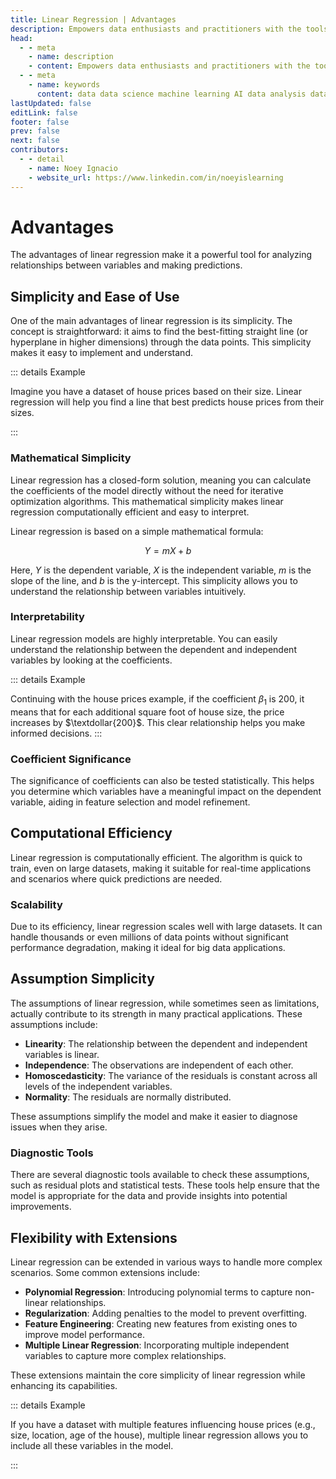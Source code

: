 ```yaml
---
title: Linear Regression | Advantages
description: Empowers data enthusiasts and practitioners with the tools and knowledge to unlock the potential of data.
head:
  - - meta
    - name: description
    - content: Empowers data enthusiasts and practitioners with the tools and knowledge to unlock the potential of data.
  - - meta
    - name: keywords
      content: data data science machine learning AI data analysis data-driven data enthusiasts data practitioners
lastUpdated: false
editLink: false
footer: false
prev: false
next: false
contributors:
  - - detail
    - name: Noey Ignacio
    - website_url: https://www.linkedin.com/in/noeyislearning
---
```


# Advantages

The advantages of linear regression make it a powerful tool for analyzing relationships between variables and making predictions.

## Simplicity and Ease of Use

One of the main advantages of linear regression is its simplicity. The concept is straightforward: it aims to find the best-fitting straight line (or hyperplane in higher dimensions) through the data points. This simplicity makes it easy to implement and understand.

::: details Example

Imagine you have a dataset of house prices based on their size. Linear regression will help you find a line that best predicts house prices from their sizes.

:::

### Mathematical Simplicity

Linear regression has a closed-form solution, meaning you can calculate the coefficients of the model directly without the need for iterative optimization algorithms. This mathematical simplicity makes linear regression computationally efficient and easy to interpret.

Linear regression is based on a simple mathematical formula:

<MathExampleCard>

$$Y = mX + b$$

</MathExampleCard>

Here, $Y$ is the dependent variable, $X$ is the independent variable, $m$ is the slope of the line, and $b$ is the y-intercept. This simplicity allows you to understand the relationship between variables intuitively.

### Interpretability

Linear regression models are highly interpretable. You can easily understand the relationship between the dependent and independent variables by looking at the coefficients.

::: details Example

Continuing with the house prices example, if the coefficient $β_1$ is 200, it means that for each additional square foot of house size, the price increases by $\textdollar{200}$. This clear relationship helps you make informed decisions.
:::

### Coefficient Significance

The significance of coefficients can also be tested statistically. This helps you determine which variables have a meaningful impact on the dependent variable, aiding in feature selection and model refinement.

## Computational Efficiency

Linear regression is computationally efficient. The algorithm is quick to train, even on large datasets, making it suitable for real-time applications and scenarios where quick predictions are needed.

### Scalability

Due to its efficiency, linear regression scales well with large datasets. It can handle thousands or even millions of data points without significant performance degradation, making it ideal for big data applications.

## Assumption Simplicity

The assumptions of linear regression, while sometimes seen as limitations, actually contribute to its strength in many practical applications. These assumptions include:

- **Linearity**: The relationship between the dependent and independent variables is linear.
- **Independence**: The observations are independent of each other.
- **Homoscedasticity**: The variance of the residuals is constant across all levels of the independent variables.
- **Normality**: The residuals are normally distributed.

These assumptions simplify the model and make it easier to diagnose issues when they arise.

### Diagnostic Tools

There are several diagnostic tools available to check these assumptions, such as residual plots and statistical tests. These tools help ensure that the model is appropriate for the data and provide insights into potential improvements.

## Flexibility with Extensions

Linear regression can be extended in various ways to handle more complex scenarios. Some common extensions include:

- **Polynomial Regression**: Introducing polynomial terms to capture non-linear relationships.
- **Regularization**: Adding penalties to the model to prevent overfitting.
- **Feature Engineering**: Creating new features from existing ones to improve model performance.
- **Multiple Linear Regression**: Incorporating multiple independent variables to capture more complex relationships.

These extensions maintain the core simplicity of linear regression while enhancing its capabilities.

::: details Example

If you have a dataset with multiple features influencing house prices (e.g., size, location, age of the house), multiple linear regression allows you to include all these variables in the model.

:::
